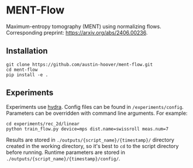 # MENT-Flow

Maximum-entropy tomography (MENT) using normalizing flows. Corresponding preprint: https://arxiv.org/abs/2406.00236.


## Installation

```
git clone https://github.com/austin-hoover/ment-flow.git
cd ment-flow
pip install -e .
```

## Experiments

Experiments use [hydra](https://hydra.cc). Config files can be found in `/experiments/config`. Parameters can be overridden with command line arguments. For example: 
```
cd experiments/rec_2d/linear
python train_flow.py device=mps dist.name=swissroll meas.num=7
```
Results are stored in `./outputs/{script_name}/{timestamp}/` directory created in the working directory, so it's best to `cd` to the script directory before running. Runtime parameters are stored in `./outputs/{script_name}/{timestamp}/config/`.
